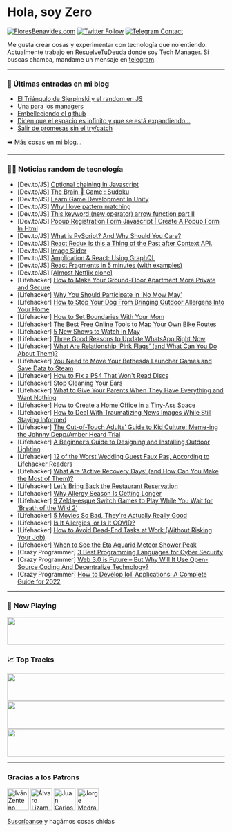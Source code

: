 # Hola, soy Zero

[![FloresBenavides.com](https://img.shields.io/website?down_message=oops&label=MiBlog&style=for-the-badge&up_message=online&url=https%3A%2F%2Ffloresbenavides.com)](https://floresbenavides.com) [![Twitter Follow](https://img.shields.io/twitter/follow/ZeroDragon?color=%231DA1F2&label=Follow&logo=twitter&logoColor=ffffff&style=for-the-badge)](https://twitter.com/zerodragon) [![Telegram Contact](https://img.shields.io/badge/escr%C3%ADbeme-ZeroDragon-%2326A5E4?style=for-the-badge&logo=telegram)](https://t.me/zerodragon)

Me gusta crear cosas y experimentar con tecnología que no entiendo.
Actualmente trabajo en [ResuelveTuDeuda](http://github.com/resuelve) donde soy Tech Manager.
Si buscas chamba, mandame un mensaje en [telegram](https://t.me/zerodragon).

---

### 📕 Últimas entradas en mi blog
<!-- BLOG-POST-LIST:START -->
- [El Triángulo de Sierpinski y el random en JS](https://floresbenavides.com/el-triangulo-de-sierpinski-y-el-random-en-js/)
- [Una para los managers](https://floresbenavides.com/una-para-los-managers/)
- [Embelleciendo el github](https://floresbenavides.com/embelleciendo-el-github/)
- [Dicen que el espacio es infinito y que se está expandiendo…](https://floresbenavides.com/dicen-que-el-espacio-es-infinito-y-que-se-esta-expandiendo/)
- [Salir de promesas sin el try/catch](https://floresbenavides.com/salir-de-promesas-sin-el-try-catch/)
<!-- BLOG-POST-LIST:END -->

➡️ [Más cosas en mi blog...](https://floresbenavides.com)

---

### 👨‍💻 Noticias random de tecnología
<!-- TECH-POSTS:START -->
- [Dev.to/JS] [Optional chaining in Javascript](https://dev.to/anjalyyy1/optional-chaining-in-javascript-26ih)
- [Dev.to/JS] [The Brain 🧠 Game : Sudoku](https://dev.to/think__n_encode_/the-brain-game-sudoku-lb7)
- [Dev.to/JS] [Learn Game Development In Unity](https://dev.to/kavyargb/learn-game-development-in-unity-2lgb)
- [Dev.to/JS] [Why I love pattern matching](https://dev.to/theallenc/why-i-love-pattern-matching-1ahh)
- [Dev.to/JS] [This keyword &lpar;new operator&rpar; arrow function part II](https://dev.to/harshitpaliwal95/this-keyword-new-operator-arrow-function-part-ii-1lj3)
- [Dev.to/JS] [Popup Registration Form Javascript | Create A Popup Form In Html](https://dev.to/codewith_random/popup-registration-form-javascript-create-a-popup-form-in-html-3g6o)
- [Dev.to/JS] [What is PyScript? And Why Should You Care?](https://dev.to/devsmitra/what-is-pyscript-and-why-should-you-care-10f)
- [Dev.to/JS] [React Redux is this a Thing of the Past after Context API.](https://dev.to/apoorvtomar/react-redux-is-this-a-thing-of-the-past-after-context-api-440i)
- [Dev.to/JS] [Image Slider](https://dev.to/vasanths/image-slider-414e)
- [Dev.to/JS] [Amplication &amp; React: Using GraphQL](https://dev.to/amplication/amplication-react-using-graphql-235a)
- [Dev.to/JS] [React Fragments in 5 minutes &lpar;with examples&rpar;](https://dev.to/kairatorozobekov/react-fragments-in-5-minutes-with-examples-3p2a)
- [Dev.to/JS] [[Almost Netflix clone]](https://dev.to/soham0047/almost-netflix-clone-2eoj)
- [Lifehacker] [How to Make Your Ground-Floor Apartment More Private and Secure](https://lifehacker.com/how-to-make-your-ground-floor-apartment-more-private-an-1848880558)
- [Lifehacker] [Why You Should Participate in ‘No Mow May’](https://lifehacker.com/why-you-should-participate-in-no-mow-may-1848880512)
- [Lifehacker] [How to Stop Your Dog From Bringing Outdoor Allergens Into Your Home](https://lifehacker.com/how-to-stop-your-dog-from-bringing-outdoor-allergens-in-1848880261)
- [Lifehacker] [How to Set Boundaries With Your Mom](https://lifehacker.com/how-to-set-boundaries-with-your-mom-1848893283)
- [Lifehacker] [The Best Free Online Tools to Map Your Own Bike Routes](https://lifehacker.com/the-best-free-online-tools-to-map-your-own-bike-routes-1848892049)
- [Lifehacker] [5 New Shows to Watch in May](https://lifehacker.com/5-new-shows-to-watch-in-may-1848892576)
- [Lifehacker] [Three Good Reasons to Update WhatsApp Right Now](https://lifehacker.com/three-good-reasons-to-update-whatsapp-right-now-1848891855)
- [Lifehacker] [What Are Relationship ‘Pink Flags’ &lpar;and What Can You Do About Them&rpar;?](https://lifehacker.com/what-are-relationship-pink-flags-and-what-can-you-do-1848891493)
- [Lifehacker] [You Need to Move Your Bethesda Launcher Games and Save Data to Steam](https://lifehacker.com/you-need-to-move-your-bethesda-launcher-games-and-save-1848887077)
- [Lifehacker] [How to Fix a PS4 That Won&#39;t Read Discs](https://lifehacker.com/how-to-fix-a-ps4-that-wont-read-discs-1848890850)
- [Lifehacker] [Stop Cleaning Your Ears](https://lifehacker.com/stop-cleaning-your-ears-1848887657)
- [Lifehacker] [What to Give Your Parents When They Have Everything and Want Nothing](https://lifehacker.com/what-to-give-your-parents-when-they-have-everything-and-1848887581)
- [Lifehacker] [How to Create a Home Office in a Tiny-Ass Space](https://lifehacker.com/how-to-create-a-home-office-in-a-tiny-ass-space-1848890951)
- [Lifehacker] [How to Deal With Traumatizing News Images While Still Staying Informed](https://lifehacker.com/how-to-deal-with-traumatizing-news-images-while-still-s-1848887655)
- [Lifehacker] [The Out-of-Touch Adults’ Guide to Kid Culture: Meme-ing the Johnny Depp/Amber Heard Trial](https://lifehacker.com/the-out-of-touch-adults-guide-to-kid-culture-meme-ing-1848889381)
- [Lifehacker] [A Beginner’s Guide to Designing and Installing Outdoor Lighting](https://lifehacker.com/a-beginner-s-guide-to-designing-and-installing-outdoor-1848887618)
- [Lifehacker] [12 of the Worst Wedding Guest Faux Pas, According to Lifehacker Readers](https://lifehacker.com/12-of-the-worst-wedding-guest-faux-pas-according-to-li-1848880628)
- [Lifehacker] [What Are ‘Active Recovery Days’ &lpar;and How Can You Make the Most of Them&rpar;?](https://lifehacker.com/what-are-active-recovery-days-and-how-can-you-make-t-1848886228)
- [Lifehacker] [Let’s Bring Back the Restaurant Reservation](https://lifehacker.com/let-s-bring-back-the-restaurant-reservation-1848886970)
- [Lifehacker] [Why Allergy Season Is Getting Longer](https://lifehacker.com/why-allergy-season-is-getting-longer-1848887231)
- [Lifehacker] [9 Zelda-esque Switch Games to Play While You Wait for ‘Breath of the Wild 2’](https://lifehacker.com/9-zelda-esque-switch-games-to-play-while-you-wait-for-1848833889)
- [Lifehacker] [5 Movies So Bad, They&#39;re Actually Really Good](https://lifehacker.com/5-movies-so-bad-theyre-actually-really-good-1848887079)
- [Lifehacker] [Is It Allergies, or Is It COVID?](https://lifehacker.com/is-it-allergies-or-is-it-covid-1848885895)
- [Lifehacker] [How to Avoid Dead-End Tasks at Work &lpar;Without Risking Your Job&rpar;](https://lifehacker.com/how-to-avoid-dead-end-tasks-at-work-without-risking-yo-1848883718)
- [Lifehacker] [When to See the Eta Aquarid Meteor Shower Peak](https://lifehacker.com/when-to-see-the-eta-aquarid-meteor-shower-peak-1848885590)
- [Crazy Programmer] [3 Best Programming Languages for Cyber Security](https://www.thecrazyprogrammer.com/2022/04/programming-languages-for-cyber-security.html)
- [Crazy Programmer] [Web 3.0 is Future – But Why Will It Use Open-Source Coding And Decentralize Technology?](https://www.thecrazyprogrammer.com/2022/04/web-3-0.html)
- [Crazy Programmer] [How to Develop IoT Applications: A Complete Guide for 2022](https://www.thecrazyprogrammer.com/2022/04/how-to-develop-iot-applications.html)<!-- TECH-POSTS:END -->

---

### 🎵 Now Playing
<a href="https://spotify-now-playing-dun.vercel.app/now-playing?open"><img src="https://spotify-now-playing-dun.vercel.app/now-playing" width="540" height="64"></a>

### 📈 Top Tracks
<a href="https://spotify-now-playing-dun.vercel.app/top-tracks?i=1&open"><img src="https://spotify-now-playing-dun.vercel.app/top-tracks?i=1" width="540" height="64"></a>
<a href="https://spotify-now-playing-dun.vercel.app/top-tracks?i=2&open"><img src="https://spotify-now-playing-dun.vercel.app/top-tracks?i=2" width="540" height="64"></a>
<a href="https://spotify-now-playing-dun.vercel.app/top-tracks?i=3&open"><img src="https://spotify-now-playing-dun.vercel.app/top-tracks?i=3" width="540" height="64"></a>

---

### Gracias a los Patrons
[<img src="https://avatars.githubusercontent.com/u/243380?v=4" alt="Iván Zenteno" width="50px">](https://github.com/k001) [<img src="https://avatars.githubusercontent.com/u/19955639?v=4" alt="Álvaro Lizama" width="50px">](https://github.com/alvarolizama) [<img src="https://avatars.githubusercontent.com/u/2718753?v=4" alt="Juan Carlos Ruiz" width="50px">](https://github.com/JuanCrg90) [<img src="https://avatars.githubusercontent.com/u/37025?v=4" alt="Jorge Medrano" width="50px">](https://github.com/h1pp1e) 

[Suscríbanse](https://www.patreon.com/zerodragon) y hagámos cosas chidas
